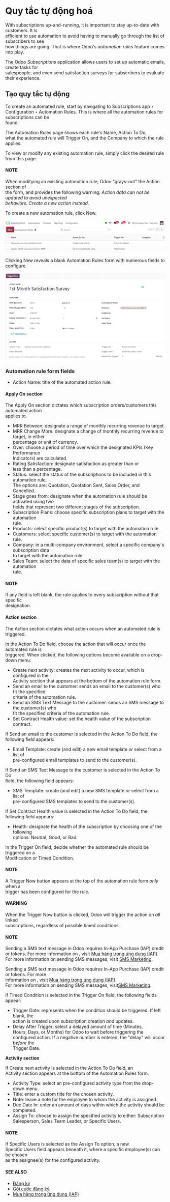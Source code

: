 # Quy tắc tự động hoá

With subscriptions up-and-running, it is important to stay up-to-date with customers. It is\
efficient to use automation to avoid having to manually go through the list of subscribers to see\
how things are going. That is where Odoo's _automation rules_ feature comes into play.

The Odoo _Subscriptions_ application allows users to set up automatic emails, create tasks for\
salespeople, and even send satisfaction surveys for subscribers to evaluate their experience.

## Tạo quy tắc tự động

To create an automated rule, start by navigating to Subscriptions app ‣\
Configuration ‣ Automation Rules. This is where all the automation rules for subscriptions can be\
found.

The Automation Rules page shows each rule's Name, Action To Do,\
what the automated rule will Trigger On, and the Company to which the rule\
applies.

To view or modify any existing automation rule, simply click the desired rule from this page.

#### NOTE

When modifying an existing automation rule, Odoo "grays-out" the Action section of\
the form, and provides the following warning: _Action data can not be updated to avoid unexpected_\
_behaviors. Create a new action instead._

To create a new automation rule, click New.

![The Automation Rules page in the Odoo Subscriptions application.](../../../.gitbook/assets/automation-rules-page.png)

Clicking New reveals a blank Automation Rules form with numerous fields to\
configure.

![A sample Automation Rules form in the Odoo Subscriptions application.](../../../.gitbook/assets/automation-rules-form.png)

### Automation rule form fields

* Action Name: title of the automated action rule.

#### Apply On section

The Apply On section dictates which subscription orders/customers this automated action\
applies to.

* MRR Between: designate a range of monthly recurring revenue to target.
* MRR Change More: designate a change of monthly recurring revenue to target, in either\
  percentage or unit of currency.
* Over: choose a period of time over which the designated KPIs (Key Performance\
  Indicators) are calculated.
* Rating Satisfaction: designate satisfaction as greater than or\
  less than a percentage.
* Status: select the status of the subscriptions to be included in this automation rule.\
  The options are: Quotation, Quotation Sent, Sales Order, and\
  Cancelled.
* Stage goes from: designate when the automation rule should be activated using two\
  fields that represent two different stages of the subscription.
* Subscription Plans: choose specific subscription plans to target with the automation\
  rule.
* Products: select specific product(s) to target with the automation rule.
* Customers: select specific customer(s) to target with the automation rule.
* Company: in a multi-company environment, select a specific company's subscription data\
  to target with the automation rule.
* Sales Team: select the data of specific sales team(s) to target with the automation\
  rule.

#### NOTE

If any field is left blank, the rule applies to every subscription without that specific\
designation.

#### Action section

The Action section dictates what action occurs when an automated rule is triggered.

In the Action To Do field, choose the action that will occur once the automated rule is\
triggered. When clicked, the following options become available on a drop-down menu:

* Create next activity: creates the next activity to occur, which is configured in the\
  Activity section that appears at the bottom of the automation rule form.
* Send an email to the customer: sends an email to the customer(s) who fit the specified\
  criteria of the automation rule.
* Send an SMS Text Message to the customer: sends an SMS message to the customer(s) who\
  fit the specified criteria of the automation rule.
* Set Contract Health value: set the health value of the subscription contract.

If Send an email to the customer is selected in the Action To Do field, the\
following field appears:

* Email Template: create (and edit) a new email template _or_ select from a list of\
  pre-configured email templates to send to the customer(s).

If Send an SMS Text Message to the customer is selected in the Action To Do\
field, the following field appears:

* SMS Template: create (and edit) a new SMS template _or_ select from a list of\
  pre-configured SMS templates to send to the customer(s).

If Set Contract Health value is selected in the Action To Do field, the\
following field appears:

* Health: designate the health of the subscription by choosing one of the following\
  options: Neutral, Good, or Bad.

In the Trigger On field, decide whether the automated rule should be triggered on a\
Modification or Timed Condition.

#### NOTE

A Trigger Now button appears at the top of the automation rule form _only_ when a\
trigger has been configured for the rule.

#### WARNING

When the Trigger Now button is clicked, Odoo will trigger the action on _all_ linked\
subscriptions, regardless of possible timed conditions.

#### NOTE
Sending a SMS text message in Odoo requires In-App Purchase (IAP) credit or tokens. For more
information on , visit [Mua hàng trong ứng dụng (IAP)](../../essentials/in_app_purchase.md).
For more information on sending SMS messages, visit
[SMS Marketing](../../marketing/sms_marketing.md).

Sending a SMS text message in Odoo requires In-App Purchase (IAP) credit or tokens. For more\
information on , visit [Mua hàng trong ứng dụng (IAP)](applications/essentials/in_app_purchase.md).\
For more information on sending SMS messages, visit[SMS Marketing](applications/marketing/sms_marketing.md).

If Timed Condition is selected in the Trigger On field, the following fields\
appear:

* Trigger Date: represents when the condition should be triggered. If left blank, the\
  action is created upon subscription creation _and_ updates.
* Delay After Trigger: select a delayed amount of time (Minutes,\
  Hours, Days, or Months) for Odoo to wait before triggering the\
  configured action. If a negative number is entered, the "delay" will occur _before_ the\
  Trigger Date.

**Activity section**

If Create next activity is selected in the Action To Do field, an\
Activity section appears at the bottom of the Automation Rules form.

* Activity Type: select an pre-configured activity type from the drop-down menu.
* Title: enter a custom title for the chosen activity.
* Note: leave a note for the employee to whom the activity is assigned.
* Due Date In: enter an amount of days within which the activity should be completed.
* Assign To: choose to assign the specified activity to either: Subscription\
  Salesperson, Sales Team Leader, or Specific Users.

#### NOTE

If Specific Users is selected as the Assign To option, a new\
Specific Users field appears beneath it, where a specific employee(s) can be chosen\
as the assignee(s) for the configured activity.

#### SEE ALSO
- [Đăng ký](../subscriptions.md)
- [Gói cước đăng ký](plans.md)
- [Mua hàng trong ứng dụng (IAP)](../../essentials/in_app_purchase.md)
